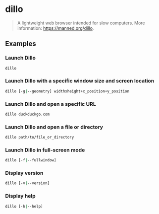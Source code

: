 # dillo

> A lightweight web browser intended for slow computers. More information: <https://manned.org/dillo>.

## Examples

### Launch Dillo

```bash
dillo
```

### Launch Dillo with a specific window size and screen location

```bash
dillo [-g|--geometry] widthxheight+x_position+y_position
```

### Launch Dillo and open a specific URL

```bash
dillo duckduckgo.com
```

### Launch Dillo and open a file or directory

```bash
dillo path/to/file_or_directory
```

### Launch Dillo in full-screen mode

```bash
dillo [-f|--fullwindow]
```

### Display version

```bash
dillo [-v|--version]
```

### Display help

```bash
dillo [-h|--help]
```
